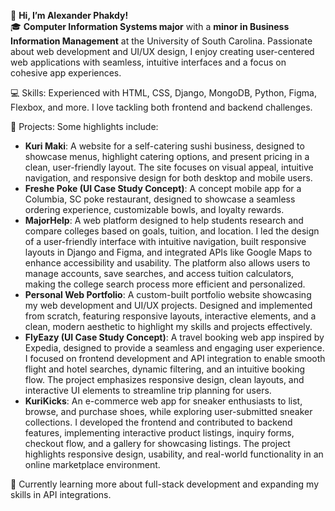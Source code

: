 👋 **Hi, I’m Alexander Phakdy!**  
🎓 **Computer Information Systems major** with a **minor in Business Information Management** at the University of South Carolina. Passionate about web development and UI/UX design, I enjoy creating user-centered web applications with seamless, intuitive interfaces and a focus on cohesive app experiences.

💻 Skills: Experienced with HTML, CSS, Django, MongoDB, Python, Figma, Flexbox, and more. I love tackling both frontend and backend challenges.

🚀 Projects: Some highlights include:
- **Kuri Maki**: A website for a self-catering sushi business, designed to showcase menus, highlight catering options, and present pricing in a clean, user-friendly layout. The site focuses on visual appeal, intuitive navigation, and responsive design for both desktop and mobile users.
- **Freshe Poke (UI Case Study Concept)**: A concept mobile app for a Columbia, SC poke restaurant, designed to showcase a seamless ordering experience, customizable bowls, and loyalty rewards.
- **MajorHelp**: A web platform designed to help students research and compare colleges based on goals, tuition, and location. I led the design of a user-friendly interface with intuitive navigation, built responsive layouts in Django and Figma, and integrated APIs like Google Maps to enhance accessibility and usability. The platform also allows users to manage accounts, save searches, and access tuition calculators, making the college search process more efficient and personalized.
- **Personal Web Portfolio**: A custom-built portfolio website showcasing my web development and UI/UX projects. Designed and implemented from scratch, featuring responsive layouts, interactive elements, and a clean, modern aesthetic to highlight my skills and projects effectively.
- **FlyEazy (UI Case Study Concept)**: A travel booking web app inspired by Expedia, designed to provide a seamless and engaging user experience. I focused on frontend development and API integration to enable smooth flight and hotel searches, dynamic filtering, and an intuitive booking flow. The project emphasizes responsive design, clean layouts, and interactive UI elements to streamline trip planning for users.
- **KuriKicks**: An e-commerce web app for sneaker enthusiasts to list, browse, and purchase shoes, while exploring user-submitted sneaker collections. I developed the frontend and contributed to backend features, implementing interactive product listings, inquiry forms, checkout flow, and a gallery for showcasing listings. The project highlights responsive design, usability, and real-world functionality in an online marketplace environment.

🌱 Currently learning more about full-stack development and expanding my skills in API integrations.
